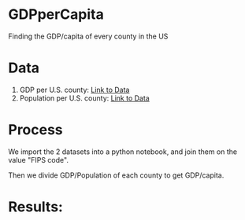 # GDPperCapita
 Finding the GDP/capita of every county in the US

 # Data
 1. GDP per U.S. county: [Link to Data]()
 2. Population per U.S. county: [Link to Data]()

  # Process

  We import the 2 datasets into a python notebook, and join them on the value "FIPS code".

  Then we divide GDP/Population of each county to get GDP/capita.

  # Results:

  